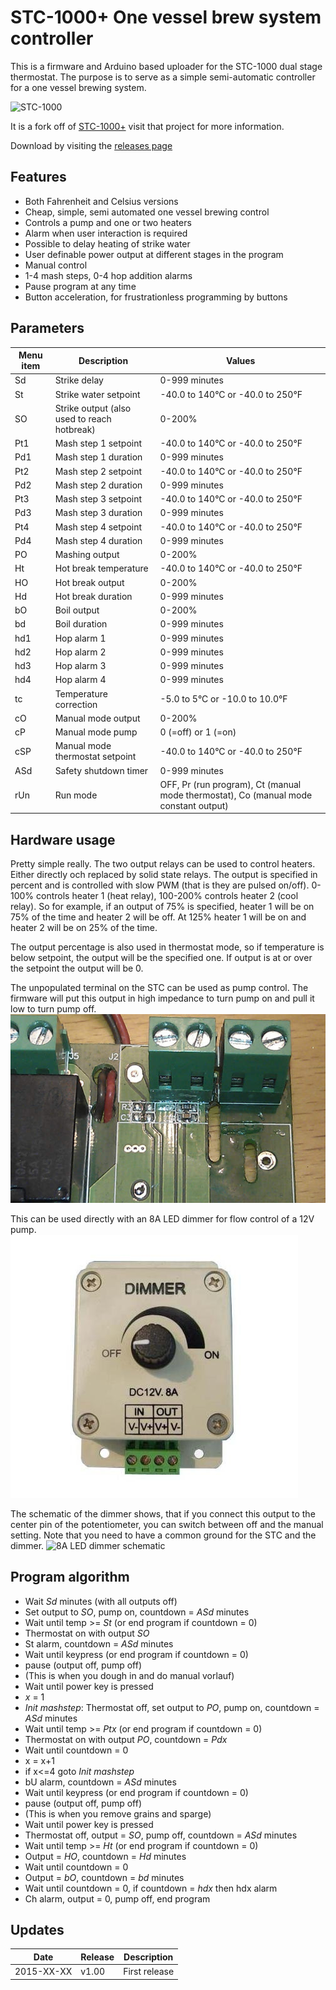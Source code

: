 STC\-1000+ One vessel brew system controller
============================================

This is a firmware and Arduino based uploader for the STC-1000 dual stage thermostat. The purpose is to serve as a simple semi-automatic controller for a one vessel brewing system.

![STC-1000](http://img.diytrade.com/cdimg/1066822/11467124/0/1261107339/temperature_controllers_STC-1000.jpg)

It is a fork off of [STC\-1000+](https://github.com/matsstaff/stc1000p/) visit that project for more information.

Download by visiting the [releases page](https://github.com/matsstaff/stc1000p-ovbsc/releases)

Features
--------

* Both Fahrenheit and Celsius versions
* Cheap, simple, semi automated one vessel brewing control
* Controls a pump and one or two heaters
* Alarm when user interaction is required
* Possible to delay heating of strike water
* User definable power output at different stages in the program
* Manual control
* 1-4 mash steps, 0-4 hop addition alarms
* Pause program at any time
* Button acceleration, for frustrationless programming by buttons

Parameters
----------

|Menu item|Description|Values|
|--------|-------|-------|
|Sd|Strike delay|0-999 minutes|
|St|Strike water setpoint|-40.0 to 140°C or -40.0 to 250°F|
|SO|Strike output (also used to reach hotbreak)|0-200%|
|Pt1|Mash step 1 setpoint|-40.0 to 140°C or -40.0 to 250°F|
|Pd1|Mash step 1 duration|0-999 minutes|
|Pt2|Mash step 2 setpoint|-40.0 to 140°C or -40.0 to 250°F|
|Pd2|Mash step 2 duration|0-999 minutes|
|Pt3|Mash step 3 setpoint|-40.0 to 140°C or -40.0 to 250°F|
|Pd3|Mash step 3 duration|0-999 minutes|
|Pt4|Mash step 4 setpoint|-40.0 to 140°C or -40.0 to 250°F|
|Pd4|Mash step 4 duration|0-999 minutes|
|PO|Mashing output|0-200%|
|Ht|Hot break temperature|-40.0 to 140°C or -40.0 to 250°F|
|HO|Hot break output|0-200%|
|Hd|Hot break duration|0-999 minutes|
|bO|Boil output|0-200%|
|bd|Boil duration|0-999 minutes|
|hd1|Hop alarm 1|0-999 minutes|
|hd2|Hop alarm 2|0-999 minutes|
|hd3|Hop alarm 3|0-999 minutes|
|hd4|Hop alarm 4|0-999 minutes|
|tc|Temperature correction|-5.0 to 5°C or -10.0 to 10.0°F|
|cO|Manual mode output|0-200%|
|cP|Manual mode pump|0 (=off) or 1 (=on)|
|cSP|Manual mode thermostat setpoint|-40.0 to 140°C or -40.0 to 250°F|
|ASd|Safety shutdown timer|0-999 minutes|
|rUn|Run mode|OFF, Pr (run program), Ct (manual mode thermostat), Co (manual mode constant output)|

Hardware usage
--------------

Pretty simple really. The two output relays can be used to control heaters. Either directly och replaced by solid state relays.
The output is specified in percent and is controlled with slow PWM (that is they are pulsed on/off). 0-100% controls heater 1 (heat relay), 100-200% controls heater 2 (cool relay). 
So for example, if an output of 75% is specified, heater 1 will be on 75% of the time and heater 2 will be off. At 125% heater 1 will be on and heater 2 will be on 25% of the time.

The output percentage is also used in thermostat mode, so if temperature is below setpoint, the output will be the specified one. If output is at or over the setpoint the output will be 0.

The unpopulated terminal on the STC can be used as pump control. The firmware will put this output in high impedance to turn pump on and pull it low to turn pump off.
![Pump output](img/probeterm.jpg)<br>

This can be used directly with an 8A LED dimmer for flow control of a 12V pump.
![8A LED dimmer](img/dimmer.jpg)<br>

The schematic of the dimmer shows, that if you connect this output to the center pin of the potentiometer, you can switch between off and the manual setting.
Note that you need to have a common ground for the STC and the dimmer.
![8A LED dimmer schematic](https://www.circuitlab.com/circuit/c8m48y/screenshot/1024x768/)<br>


Program algorithm
-----------------

* Wait *Sd* minutes (with all outputs off)
* Set output to *SO*, pump on, countdown = *ASd* minutes
* Wait until temp >= *St* (or end program if countdown = 0)
* Thermostat on with output *SO*
* St alarm, countdown = *ASd* minutes
* Wait until keypress (or end program if countdown = 0)
* pause (output off, pump off)
* (This is when you dough in and do manual vorlauf)
* Wait until power key is pressed
* *x* = 1
* *Init mashstep*: Thermostat off, set output to *PO*, pump on, countdown = *ASd* minutes
* Wait until temp >= *Ptx* (or end program if countdown = 0)
* Thermostat on with output *PO*, countdown = *Pdx*
* Wait until countdown = 0
* x = x+1
* if x<=4 goto *Init mashstep* 
* bU alarm, countdown = *ASd* minutes
* Wait until keypress (or end program if countdown = 0)
* pause (output off, pump off)
* (This is when you remove grains and sparge)
* Wait until power key is pressed
* Thermostat off, output = *SO*, pump off, countdown = *ASd* minutes
* Wait until temp >= *Ht* (or end program if countdown = 0)
* Output = *HO*, countdown = *Hd* minutes
* Wait until countdown = 0
* Output = *bO*, countdown = *bd* minutes
* Wait until countdown = 0, if countdown = *hdx* then hdx alarm
* Ch alarm, output = 0, pump off, end program

Updates
-------

|Date|Release|Description|
|----|-------|-----------|
|2015-XX-XX|v1.00|First release|


